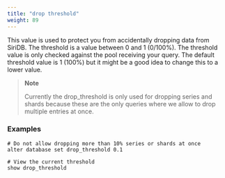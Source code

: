 ```yaml
---
title: "drop threshold"
weight: 89
---
```


This value is used to protect you from accidentally dropping data from SiriDB.
The threshold is a value between 0 and 1 (0/100%). The threshold value is only
checked against the pool receiving your query. The default threshold value is
1 (100%) but it might be a good idea to change this to a lower value.

>**Note**
>
>Currently the drop_threshold is only used for dropping series and shards
>because these are the only queries where we allow to drop multiple
>entries at once.

### Examples

	# Do not allow dropping more than 10% series or shards at once
	alter database set drop_threshold 0.1

	# View the current threshold
	show drop_threshold
